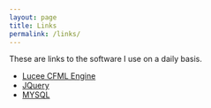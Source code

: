 ```yaml
---
layout: page
title: Links
permalink: /links/
---
```


These are links to the software I use on a daily basis.

- [Lucee CFML Engine](http://lucee.org/)
- [JQuery](http://jquery.org/)
- <a href="http://mysql.org" >MYSQL</a>